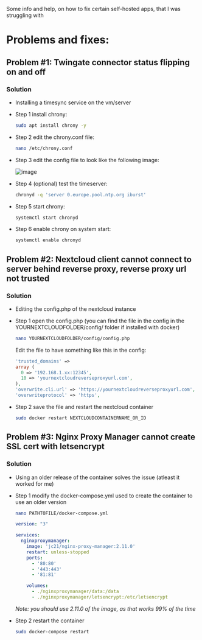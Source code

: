 Some info and help, on how to fix certain self-hosted apps, that I was struggling with

# Problems and fixes:
## Problem #1: Twingate connector status flipping on and off
### Solution
- Installing a timesync service on the vm/server
- Step 1 install chrony:

    ```bash
    sudo apt install chrony -y
    ```
    
- Step 2 edit the chrony.conf file:

    ```bash
    nano /etc/chrony.conf
    ```
- Step 3 edit the config file to look like the following image:

    ![image](https://www.linuxtechi.com/wp-content/uploads/2020/01/Chrony-Conf-Linux-Server-768x642.png?ezimgfmt=ng:webp/ngcb22)

- Step 4 (optional) test the timeserver:

    ```bash
    chronyd -q 'server 0.europe.pool.ntp.org iburst'
    ```

- Step 5 start chrony:

    ```bash
    systemctl start chronyd
    ```

- Step 6 enable chrony on system start:

    ```bash
    systemctl enable chronyd
    ```

## Problem #2: Nextcloud client cannot connect to server behind reverse proxy, reverse proxy url not trusted
### Solution
- Editing the config.php of the nextcloud instance
- Step 1 open the config.php (you can find the file in the config in the YOURNEXTCLOUDFOLDER/config/ folder if installed with docker)

    ```bash
    nano YOURNEXTCLOUDFOLDER/config/config.php
    ```
  
    Edit the file to have something like this in the config:
    ```php
    'trusted_domains' => 
    array (
      0 => '192.168.1.xx:12345',
      10 => 'yournextcloudreverseproxyurl.com',
    ),
    'overwrite.cli.url' => 'https://yournextcloudreverseproxyurl.com',
    'overwriteprotocol' => 'https',
    ```

- Step 2 save the file and restart the nextcloud container

    ```bash
    sudo docker restart NEXTCLOUDCONTAINERNAME_OR_ID
    ```

## Problem #3: Nginx Proxy Manager cannot create SSL cert with letsencrypt
### Solution
- Using an older release of the container solves the issue (atleast it worked for me)
- Step 1 modify the docker-compose.yml used to create the container to use an older version

    ```bash
    nano PATHTOFILE/docker-compose.yml
    ```

    ```yaml
    version: "3"
    
    services:
      nginxproxymanager:
        image: 'jc21/nginx-proxy-manager:2.11.0'
        restart: unless-stopped
        ports:
          - '80:80'
          - '443:443'
          - '81:81'

        volumes:
          - ./nginxproxymanager/data:/data
          - ./nginxproxymanager/letsencrypt:/etc/letsencrypt
    ```
    *Note: you should use 2.11.0 of the image, as that works 99% of the time*

- Step 2 restart the container

    ```bash
    sudo docker-compose restart
    ```
